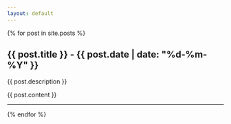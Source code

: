```yaml
---
layout: default
---
```


{% for post in site.posts %}

## {{ post.title }} - {{ post.date | date: "%d-%m-%Y" }}

{{ post.description }}

{{ post.content }}

---

{% endfor %}

